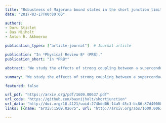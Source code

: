```yaml
---
title: "Robustness of Majorana bound states in the short junction limit"
date: "2017-03-17T00:00:00"

authors:
- Doru Sticlet
- Bas Nijholt
- Anton R. Akhmerov

publication_types: ["article-journal"]  # Journal article

publication: "In *Physical Review B* (PRB)."
publication_short: "In *PRB*"

abstract: "We study the effects of strong coupling between a superconductor and a semiconductor nanowire on the creation of the Majorana bound states, when the quasiparticle dwell time in the normal part of the nanowire is much shorter than the inverse superconducting gap. This \"short junction\" limit is relevant for the recent experiments using the epitaxially grown aluminum characterized by a transparent interface with the semiconductor and a small superconducting gap. We find that the small superconducting gap does not have a strong detrimental effect on the Majorana properties. Specifically, both the critical magnetic field required for creating a topological phase and the size of the Majorana bound states are independent of the superconducting gap. The critical magnetic field scales with the wire cross section, while the relative importance of the orbital and Zeeman effects of the magnetic field is controlled by the material parameters only: $g$-factor, effective electron mass, and the semiconductor-superconductor interface transparency."

summary: "We study the effects of strong coupling between a superconductor and a semiconductor nanowire on the creation of the Majorana bound states, when the quasiparticle dwell time in the normal part of the nanowire is much shorter than the inverse superconducting gap."

featured: false

url_pdf: "https://arxiv.org/pdf/1609.00637.pdf"
url_code: "https://github.com/basnijholt/shortjunction"
url_data: "http://doi.org/10.4121/uuid:274bdd06-14a5-45c3-bc86-87d400082e34"
links: [{name: "arXiv:1509.02675", url: "http://arxiv.org/abs/1609.00637"}, {name: "10.1103/PhysRevB.95.115421", url: "https://journals.aps.org/prb/abstract/10.1103/PhysRevB.95.115421"}]

---
```


